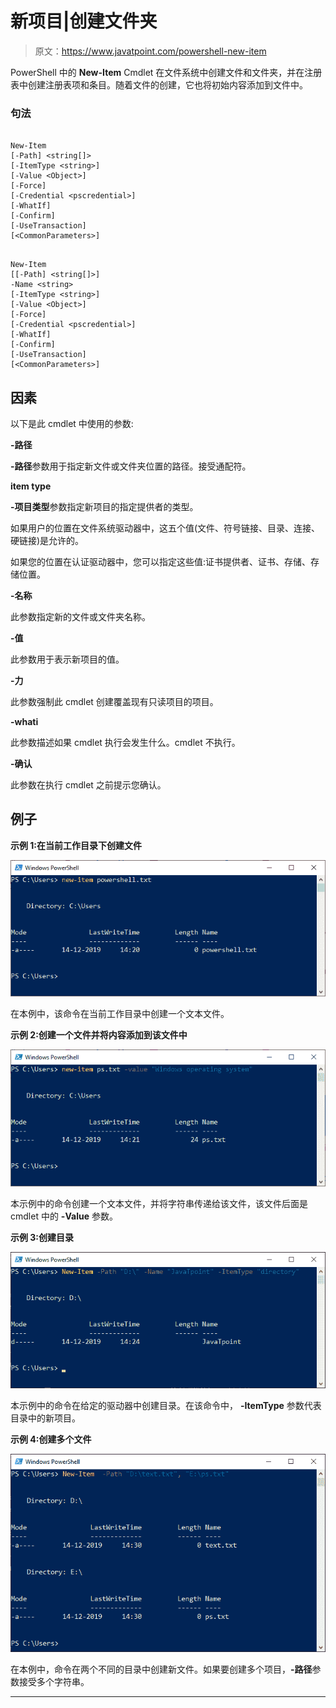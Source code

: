 # 新项目|创建文件夹

> 原文：<https://www.javatpoint.com/powershell-new-item>

PowerShell 中的 **New-Item** Cmdlet 在文件系统中创建文件和文件夹，并在注册表中创建注册表项和条目。随着文件的创建，它也将初始内容添加到文件中。

### 句法

```

New-Item 
[-Path] <string[]> 
[-ItemType <string>] 
[-Value <Object>] 
[-Force] 
[-Credential <pscredential>] 
[-WhatIf] 
[-Confirm] 
[-UseTransaction]  
[<CommonParameters>]

```

```

New-Item 
[[-Path] <string[]>] 
-Name <string> 
[-ItemType <string>] 
[-Value <Object>] 
[-Force] 
[-Credential <pscredential>] 
[-WhatIf] 
[-Confirm] 
[-UseTransaction]  
[<CommonParameters>]

```

## 因素

以下是此 cmdlet 中使用的参数:

**-路径**

**-路径**参数用于指定新文件或文件夹位置的路径。接受通配符。

**item type**

**-项目类型**参数指定新项目的指定提供者的类型。

如果用户的位置在文件系统驱动器中，这五个值(文件、符号链接、目录、连接、硬链接)是允许的。

如果您的位置在认证驱动器中，您可以指定这些值:证书提供者、证书、存储、存储位置。

**-名称**

此参数指定新的文件或文件夹名称。

**-值**

此参数用于表示新项目的值。

**-力**

此参数强制此 cmdlet 创建覆盖现有只读项目的项目。

**-whati**

此参数描述如果 cmdlet 执行会发生什么。cmdlet 不执行。

**-确认**

此参数在执行 cmdlet 之前提示您确认。

## 例子

**示例 1:在当前工作目录下创建文件**

![PowerShell New-Item](img/0ba8e946fe69dbae8dee42df6484171e.png)

在本例中，该命令在当前工作目录中创建一个文本文件。

**示例 2:创建一个文件并将内容添加到该文件中**

![PowerShell New-Item](img/6a8401bc5e8142037b10ee7f3262ccf6.png)

本示例中的命令创建一个文本文件，并将字符串传递给该文件，该文件后面是 cmdlet 中的 **-Value** 参数。

**示例 3:创建目录**

![PowerShell New-Item](img/e063dda029223c125aa5d7d88c5bf630.png)

本示例中的命令在给定的驱动器中创建目录。在该命令中， **-ItemType** 参数代表目录中的新项目。

**示例 4:创建多个文件**

![PowerShell New-Item](img/6b8911bc25de8c0920f1df1a7674c72e.png)

在本例中，命令在两个不同的目录中创建新文件。如果要创建多个项目，**-路径**参数接受多个字符串。

* * *